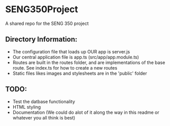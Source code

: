 # SENG350Project
A shared repo for the SENG 350 project
## Directory Information:
- The configuration file that loads up OUR app is server.js
- Our central application file is app.ts (src/app/app.module.ts)
- Routes are built in the routes folder, and are implementations of the base route. See index.ts for how to create a new routes
- Static files likes images and stylesheets are in the 'public' folder


## TODO:
- Test the datbase functionality
- HTML styling
- Documentation (We could do alot of it along the way in this readme or whatever you all think is best)
